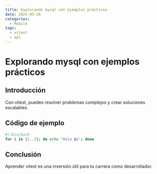 ```yaml
---
title: Explorando mysql con ejemplos prácticos
date: 2025-05-26
categories:
  - Mobile
tags:
  - vitest
  - api
---
```


# Explorando mysql con ejemplos prácticos

## Introducción

Con vitest, puedes resolver problemas complejos y crear soluciones escalables.

## Código de ejemplo

```bash
#!/bin/bash
for i in {1..5}; do echo "Hola $i"; done
```

## Conclusión

Aprender vitest es una inversión útil para tu carrera como desarrollador.